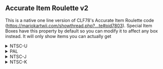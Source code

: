 ## Accurate Item Roulette v2

This is a native one line version of CLF78's Accurate Item Roulette code (https://mariokartwii.com/showthread.php?...te#pid7803).
Special Item Boxes have this property by default so you can modify it to affect any box instead. It will only show items you can actually get

<details>
<summary>NTSC-U</summary>

```powerpc
047ACE8C 60000000
```
</details>

<details>
<summary>PAL</summary>

```powerpc
047BB8EC 60000000
```
</details>

<details>
<summary>NTSC-J</summary>

```powerpc
047BAF58 60000000
```
</details>

<details>
<summary>NTSC-K</summary>

```powerpc
047BB8EC 60000000
```
</details>